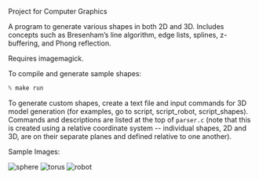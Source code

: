 Project for Computer Graphics 

A program to generate various shapes in both 2D and 3D. Includes concepts such as Bresenham’s line algorithm, edge lists, splines, z-buffering, and Phong reflection.

Requires imagemagick.

To compile and generate sample shapes:
```c
% make run
```

To generate custom shapes, create a text file and input commands for 3D model generation (for examples, go to script, script_robot, script_shapes).
Commands and descriptions are listed at the top of ```parser.c``` (note that this is created using a relative coordinate system -- individual shapes, 2D and 3D, are on their separate planes and defined relative to one another).

Sample Images:

![sphere](https://github.com/kevidgel/gfx_final/blob/main/sphere.jpg?raw=true)
![torus](https://github.com/kevidgel/gfx_final/blob/main/torus.jpg?raw=true)
![robot](https://github.com/kevidgel/gfx_final/blob/main/robot.jpg?raw=true)
